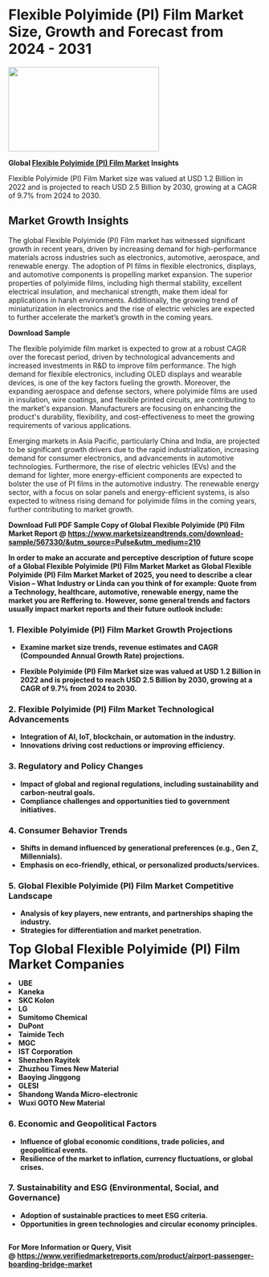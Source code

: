 <H1>Flexible Polyimide (PI) Film Market Size, Growth and Forecast from 2024 - 2031</H1><img class="aligncenter size-medium wp-image-584254" src="https://thirdeyenews.in/wp-content/uploads/2024/09/Global-Market-Research-300x168.jpeg" alt="" width="300" height="168" /><p><strong>Global&nbsp;<a href="https://www.marketsizeandtrends.com/download-sample/567330/&amp;utm_source=Pulse&amp;utm_medium=210">Flexible Polyimide (PI) Film Market</a> Insights</strong></p><p>Flexible Polyimide (PI) Film Market size was valued at USD 1.2 Billion in 2022 and is projected to reach USD 2.5 Billion by 2030, growing at a CAGR of 9.7% from 2024 to 2030.</p><p><h2>Market Growth Insights</h2> <p>The global Flexible Polyimide (PI) Film market has witnessed significant growth in recent years, driven by increasing demand for high-performance materials across industries such as electronics, automotive, aerospace, and renewable energy. The adoption of PI films in flexible electronics, displays, and automotive components is propelling market expansion. The superior properties of polyimide films, including high thermal stability, excellent electrical insulation, and mechanical strength, make them ideal for applications in harsh environments. Additionally, the growing trend of miniaturization in electronics and the rise of electric vehicles are expected to further accelerate the market’s growth in the coming years.</p> <p><strong>Download Sample</strong></p> <p>The flexible polyimide film market is expected to grow at a robust CAGR over the forecast period, driven by technological advancements and increased investments in R&D to improve film performance. The high demand for flexible electronics, including OLED displays and wearable devices, is one of the key factors fueling the growth. Moreover, the expanding aerospace and defense sectors, where polyimide films are used in insulation, wire coatings, and flexible printed circuits, are contributing to the market's expansion. Manufacturers are focusing on enhancing the product's durability, flexibility, and cost-effectiveness to meet the growing requirements of various applications.</p> <p>Emerging markets in Asia Pacific, particularly China and India, are projected to be significant growth drivers due to the rapid industrialization, increasing demand for consumer electronics, and advancements in automotive technologies. Furthermore, the rise of electric vehicles (EVs) and the demand for lighter, more energy-efficient components are expected to bolster the use of PI films in the automotive industry. The renewable energy sector, with a focus on solar panels and energy-efficient systems, is also expected to witness rising demand for polyimide films in the coming years, further contributing to market growth.</p> <p><strong></p><p><span class=""><strong>Download Full PDF Sample Copy of Global Flexible Polyimide (PI) Film Market Report</strong> @ <a href="https://www.marketsizeandtrends.com/download-sample/567330/&amp;utm_source=Pulse&amp;utm_medium=210" target="_blank">https://www.marketsizeandtrends.com/download-sample/567330/&amp;utm_source=Pulse&amp;utm_medium=210</a></span></p><p>In order to make an accurate and perceptive description of future scope of a Global&nbsp;Flexible Polyimide (PI) Film Market Market as Global&nbsp;Flexible Polyimide (PI) Film Market Market of 2025, you need to describe a clear Vision &ndash; What Industry or Linda can you think of for example: Quote from a Technology, healthcare, automotive, renewable energy, name the market you are Reffering to. However, some general trends and factors usually impact market reports and their future outlook include:</p><h3>1.&nbsp;<strong>Flexible Polyimide (PI) Film Market Growth Projections</strong></h3><ul><li>Examine market size trends, revenue estimates and CAGR (Compounded Annual Growth Rate) projections.</li><li><p>Flexible Polyimide (PI) Film Market size was valued at USD 1.2 Billion in 2022 and is projected to reach USD 2.5 Billion by 2030, growing at a CAGR of 9.7% from 2024 to 2030.</p></li></ul><h3>2.&nbsp;<strong>Flexible Polyimide (PI) Film Market Technological Advancements</strong></h3><ul><li>Integration of AI, IoT, blockchain, or automation in the industry.</li><li>Innovations driving cost reductions or improving efficiency.</li></ul><h3>3.&nbsp;<strong>Regulatory and Policy Changes</strong></h3><ul><li>Impact of global and regional regulations, including sustainability and carbon-neutral goals.</li><li>Compliance challenges and opportunities tied to government initiatives.</li></ul><h3>4.&nbsp;<strong>Consumer Behavior Trends</strong></h3><ul><li>Shifts in demand influenced by generational preferences (e.g., Gen Z, Millennials).</li><li>Emphasis on eco-friendly, ethical, or personalized products/services.</li></ul><h3>5.&nbsp;<strong>Global Flexible Polyimide (PI) Film Market Competitive Landscape</strong></h3><ul><li>Analysis of key players, new entrants, and partnerships shaping the industry.</li><li>Strategies for differentiation and market penetration.</li></ul><p data-pm-slice="1 1 []"><span style="color: inherit; font-family: inherit; font-size: 25px;">Top Global Flexible Polyimide (PI) Film Market Companies</span></p><div class="" data-test-id=""><p><li>UBE</li><li> Kaneka</li><li> SKC Kolon</li><li> LG</li><li> Sumitomo Chemical</li><li> DuPont</li><li> Taimide Tech</li><li> MGC</li><li> IST Corporation</li><li> Shenzhen Rayitek</li><li> Zhuzhou Times New Material</li><li> Baoying Jinggong</li><li> GLESI</li><li> Shandong Wanda Micro-electronic</li><li> Wuxi GOTO New Material</li></p></div><h3>6.&nbsp;<strong>Economic and Geopolitical Factors</strong></h3><ul><li>Influence of global economic conditions, trade policies, and geopolitical events.</li><li>Resilience of the market to inflation, currency fluctuations, or global crises.</li></ul><h3>7.&nbsp;<strong>Sustainability and ESG (Environmental, Social, and Governance)</strong></h3><ul><li>Adoption of sustainable practices to meet ESG criteria.</li><li>Opportunities in green technologies and circular economy principles.</li></ul><h2><strong style="font-size: 14px;">For More Information or Query, Visit @&nbsp;</strong><a style="background-color: #ffffff; font-size: 14px;" href="https://www.marketsizeandtrends.com/report/flexible-polyimide-pi-film-market/" target="_blank">https://www.verifiedmarketreports.com/product/airport-passenger-boarding-bridge-market</a></h2>
